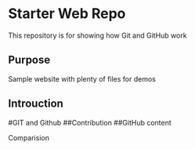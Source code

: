 # Starter Web Repo

This repository is for showing how Git and GitHub work

## Purpose

Sample website with plenty of files for demos
## Introuction

#GIT and Github
##Contribution
##GitHub content

Comparision